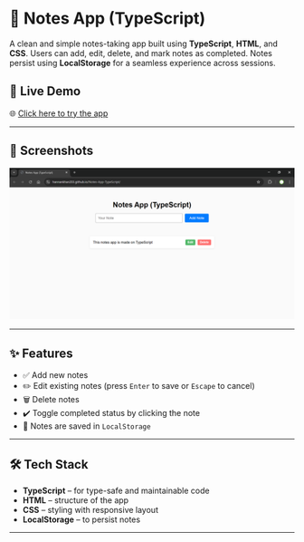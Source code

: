 # 📝 Notes App (TypeScript)

A clean and simple notes-taking app built using **TypeScript**, **HTML**, and **CSS**. Users can add, edit, delete, and mark notes as completed. Notes persist using **LocalStorage** for a seamless experience across sessions.

## 🔗 Live Demo

🌐 [Click here to try the app](https://hannankhan203.github.io/Notes-App-TypeScript/)

---

## 📸 Screenshots

![Screenshot of Notes App](./Assets/Notes%20App%20(TypeScript)%20-%20Google%20Chrome%205_27_2025%2012_15_48%20PM.png)

---

## ✨ Features

- ✅ Add new notes
- ✏️ Edit existing notes (press `Enter` to save or `Escape` to cancel)
- 🗑️ Delete notes
- ✔️ Toggle completed status by clicking the note
- 💾 Notes are saved in `LocalStorage`

---

## 🛠️ Tech Stack

- **TypeScript** – for type-safe and maintainable code
- **HTML** – structure of the app
- **CSS** – styling with responsive layout
- **LocalStorage** – to persist notes

---
